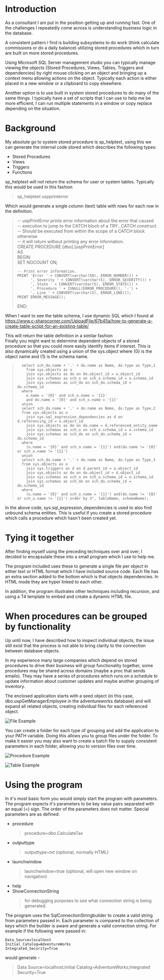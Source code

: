 # Introduction
As a consultant I am put in the position getting up and running fast. 
One of the challenges I repeatedly come across is understanding business logic in the database.

A consistent pattern I find is building subsystems to do work (think calculate commissions or do a daily balance) 
utilizing stored procedures which in turn are built on more stored procedures.

Using Microsoft SQL Server management studio you can typically manage viewing the objects (Stored Procedures, Views, Tables, Triggers and dependencies) 
by right mouse clicking on an object and bringing up a context menu allowing actions on the object.
Typically each action is either placed in a new window or a clipboard to copy elsewhere.

Another option is to use built in system stored procedures to do many of the same things. I typically have a set of scripts that I can use to help me be more efficient, I can run multiple statements in a window or copy replace depending on the situation.



# Background
My absolute go to system stored procedure is sp_helptext, using this we can generate the internal code stored which describes the following types:

- Stored Procedures
- Views
- Triggers
- Functions

sp_helptext will not return the schema for user or system tables. Typically this would be used in this fashion

  > sp_helptext uspprinterror

Which would generate a single column (text) table with rows for each row in the definition.

  > -- uspPrintError prints error information about the error that caused   
-- execution to jump to the CATCH block of a TRY...CATCH construct.   
-- Should be executed from within the scope of a CATCH block otherwise   
-- it will return without printing any error information.  
CREATE PROCEDURE [dbo].[uspPrintError]   
AS  
BEGIN  
    SET NOCOUNT ON;  
  >   
  >     -- Print error information.   
  >     PRINT 'Error ' + CONVERT(varchar(50), ERROR_NUMBER()) +  
  >           ', Severity ' + CONVERT(varchar(5), ERROR_SEVERITY()) +  
  >           ', State ' + CONVERT(varchar(5), ERROR_STATE()) +   
  >           ', Procedure ' + ISNULL(ERROR_PROCEDURE(), '-') +   
  >           ', Line ' + CONVERT(varchar(5), ERROR_LINE());  
  >     PRINT ERROR_MESSAGE();  
  > END;  

When I want to see the table schema, I use dynamic SQL which I found at 
https://www.c-sharpcorner.com/UploadFile/67b45a/how-to-generate-a-create-table-script-for-an-existing-table/

This will return the table definition in a similar fashion  
Finally you might want to determine dependent objects of a stored procedure so that you could more easily identify items if interest. 
This is also dynamically created using a union of the sys.object where {0} is the object name and {1} is the schema name.

  >   	  select sch_do.name + '.' + do.name as Name, do.type as Type,1
  >         from sys.objects as o
  >         join sys.objects as do on do.object_id = o.object_id
  >         join sys.schemas as sch_o on sch_o.schema_id = o.schema_id
  >         join sys.schemas as sch_do on sch_do.schema_id = do.schema_id
  >       where
  >         o.name = '{0}' and sch_o.name = '{1}' 
  >         and do.name = '{0}' and sch_o.name = '{1}'
  >       union
  >       select sch_do.name + '.' + do.name as Name, do.type as Type,2
  >       from sys.objects as o
  >         join sys.sql_expression_dependencies as d on d.referencing_id = o.object_id
  >         join sys.objects as do on do.name = d.referenced_entity_name
  >         join sys.schemas as sch_o on sch_o.schema_id = o.schema_id
  >         join sys.schemas as sch_do on sch_do.schema_id = do.schema_id
  >       where
  >         (o.name = '{0}' and sch_o.name = '{1}') and(do.name != '{0}' or sch_o.name != '{1}')
  >       union
  >       select sch_do.name + '.' + do.name as Name, do.type as Type,3
  >       from sys.objects as o
  >         join sys.triggers as d on d.parent_id = o.object_id
  >         join sys.objects as do on do.object_id = d.object_id
  >         join sys.schemas as sch_o on sch_o.schema_id = o.schema_id
  >         join sys.schemas as sch_do on sch_do.schema_id = do.schema_id
  >       where
  >         (o.name = '{0}' and sch_o.name = '{1}') and(do.name != '{0}' or sch_o.name != '{1}') order by 3", tableName, schemaName);
 

In the above code, sys.sql_expression_dependencies is used to also find unbound schema entities. This is useful if you create a stored procedure which calls a procedure which hasn't been created yet.



# Tying it together
After finding myself using the preceding techniques over and over, I decided to encapsulate these into a small program which I use to help me.

The program included uses these to generate a single file per object in either text or HTML format which I have included source code. Each file has an extra section added to the bottom which is that objects dependencies. In HTML mode they are hyper linked to each other. 


In addition, the program illustrates other techniques including recursion, and using a T4 template to embed and create a dynamic HTML file. 


# When procedures can be grouped by functionality
Up until now, I have described how to inspect individual objects, the issue still exist that the process is not able to bring clarity to the connection between database objects.

In my experience many large companies which depend on stored procedures to drive their business will group functionality together, some procedures may be shared across domains (maybe a proc that sends emails).
They may have a series of procedures which runs on a schedule to update information about customer updates and maybe another grouping of inventory.

The enclosed application starts with a seed object (in this case, dbo.uspGetManagerEmployee in the adventureworks database) and will expand all related objects, creating individual files for each referenced object.

![File Example](files.png)


You can create a folder for each type of grouping and add the application to your PATH variable. Doing this allows you to group files under the folder. 
To make it easier you may also want to create a batch file to supply consistent parameters in each folder, allowing you to version files over time.

![Procedure Example](procdisplay.png)

![Table Example](tabledisplay.png)


# Using the program
In it's most basic form you would simply start the program with parameters. The program expects it's parameters to be key value pairs separated with an equal (=) sign. The order of the parameters does not matter. Special parameters are as defined:

- procedure
  > procedure=dbo.CalculateTax
- outputtype
  > outputtype=txt (optional, normally HTML)
- launchwindow
  > launchwindow=true (optional, will open new window on navigation)
- help
- ShowConnectionString
  > for debugging purposes to see what connection string is being generated.
  
The program uses the SqlConnectionStringbuilder to create a valid string from parameters passed in. Each parameter is compared to the collection of keys which the builder is aware and generate a valid connection string. For example if the following were passed in:

	Data_Source=localhost
	Initial_Catalog=AdventureWorks
	Integrated_Security=True

would generate - 
  > Data Source=localhost;Initial Catalog=AdventureWorks;Integrated Security=True



